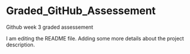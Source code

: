 # Graded_GitHub_Assessement
Github week 3 graded assessement

I am editing the README file. Adding some more details about the project description.
